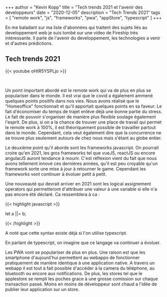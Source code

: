 +++
author = "Kevin Kopp"
title = "Tech trends 2021 et l'avenir des developpeurs"
date = "2020-12-05"
description = "Tech Trends 2021"
tags = [
    "remote work",
    "js", 
    "frameworks",
    "pwa",
    "appStore",
    "typescript"
]
+++

En me baladant sur ma liste d'abonnées qui traitent des sujets liés au developpement web je suis tombé sur une video de Fireship très intéressante. Il parle de l'avenir du developpement, les technologies a venir et d'autres prédictions.

## Tech trends 2021

{{< youtube oHtR5YSPLjo >}}

<br>


Un point important abordé est le remote work qui va de plus en plus se populariser dans le monde. Il est vrai que le covid a également ammené quelques points positifs dans nos vies. Nous avons réalisé que le "Homeoffice" fonctionnait et qu'il apportait quelques points en sa faveur: Le fait d'économiser du temps de trajet enlève déjà une bonne partie du stress. Le fait de pouvoir s'organiser de manière plus flexible soulage également l'esprit. De plus, si on a la chance de trouver une place de travail qui permet le remote work à 100%, il est théoriquement possible de travailler partout dans le monde. Cependant, cela veut également dire que la concurrence ne se trouve plus seulement autours de chez nous mais s'étant au globe entier. 

Le deuxième point qu'il aborde sont les frameworks javascript. On pourrait croire qu'en 2021, les gros frameworks tel que vueJS, reactJS ou encore angularJS auront tendance à mourir. C'est réflexion vient du fait que nous avons tellement innové ces dernières années, qu'il est peu croyable qu'un framework sorte une mise à jour à retourner le game. Cependant les frameworks vont continuer à évoluer petit à petit.

Une nouveauté qui devrait arriver en 2021 sont les logical assignement operators qui permetteront d'attribuer une valeur à une variable si elle n'a pas encore été déclaré. Ca ressemblera à ca :

{{< highlight javascript >}}

let a ||= b;

{{< /highlight >}}

A noté que cette syntax existe déjà si l'on utilise typescript.

En parlant de typescript, on imagine que ce langage va continuer a évoluer. 

Les PWA vont se populariser de plus en plus. Une raison est que les smartphone d'aujourd'hui permettent au webapps de fonctionner pratiquement de manière identique à une application native. A travers un webapp il est tout à fait possible d'accéder à la camera du téléphone, au bluetooth ou encore aux notifications. De plus, les stores tel que le applestore se rempli les poches grace à une grosse comission sur chaque transaction passé. Moins en moins de développeur sont chaud a l'idée de publier leur application sur un store.